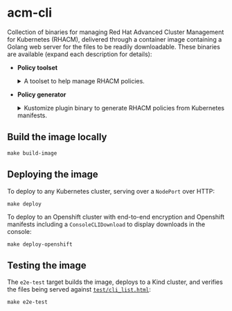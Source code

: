 # acm-cli

Collection of binaries for managing Red Hat Advanced Cluster Management for Kubernetes (RHACM),
delivered through a container image containing a Golang web server for the files to be readily
downloadable. These binaries are available (expand each description for details):

- **Policy toolset**
  <details><summary>A toolset to help manage RHACM policies.
  </summary>

  - Code repository: https://github.com/stolostron/policy-cli
  - Files available:
    ```
    darwin-amd64-policytools.tar.gz
    darwin-arm64-policytools.tar.gz
    linux-amd64-policytools.tar.gz
    linux-arm64-policytools.tar.gz
    windows-amd64-policytools.zip
    windows-arm64-policytools.zip
    ```
  </details>

- **Policy generator**
  <details><summary>Kustomize plugin binary to generate RHACM policies from Kubernetes manifests.
  </summary>

  - Code repository: https://github.com/stolostron/policy-generator-plugin
  - Files available:
    ```
    darwin-amd64-PolicyGenerator.tar.gz
    darwin-arm64-PolicyGenerator.tar.gz
    linux-amd64-PolicyGenerator.tar.gz
    linux-arm64-PolicyGenerator.tar.gz
    windows-amd64-PolicyGenerator.zip
    windows-arm64-PolicyGenerator.zip
    ```
    <!-- TODO: **NOTE:** The `PolicyGenerator` binary matches the container architecture and is intended to be
    loaded into other containers like Openshift GitOps/ArgoCD. The files with architectures are
    served for users to be able to choose the binary that matches their local system. -->
  </details>

## Build the image locally

```shell
make build-image
```

## Deploying the image

To deploy to any Kubernetes cluster, serving over a `NodePort` over HTTP:

```shell
make deploy
```

To deploy to an Openshift cluster with end-to-end encryption and Openshift manifests including a
`ConsoleCLIDownload` to display downloads in the console:

```shell
make deploy-openshift
```

## Testing the image

The `e2e-test` target builds the image, deploys to a Kind cluster, and verifies the files being
served against [`test/cli_list.html`](test/cli_list.html):

```shell
make e2e-test
```
